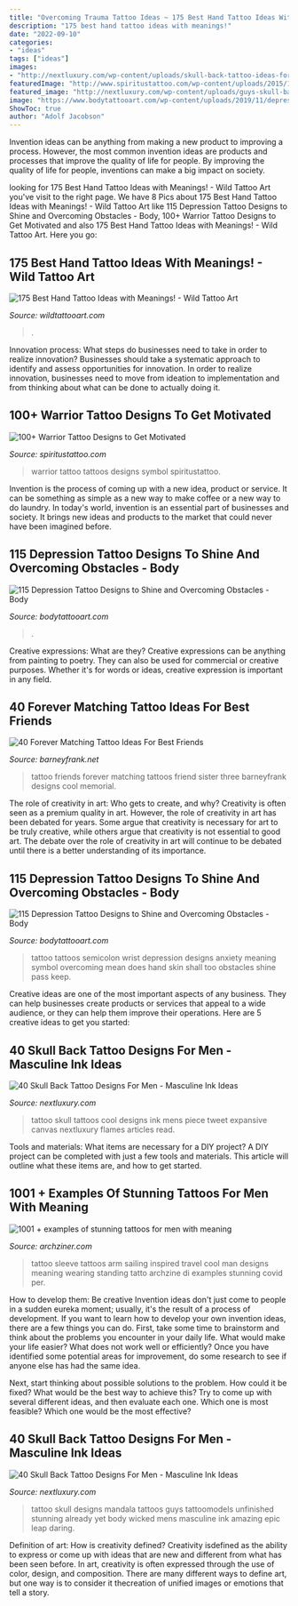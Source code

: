 ```yaml
---
title: "Overcoming Trauma Tattoo Ideas ~ 175 Best Hand Tattoo Ideas With Meanings!"
description: "175 best hand tattoo ideas with meanings!"
date: "2022-09-10"
categories:
- "ideas"
tags: ["ideas"]
images:
- "http://nextluxury.com/wp-content/uploads/skull-back-tattoo-ideas-for-males.jpg"
featuredImage: "http://www.spiritustattoo.com/wp-content/uploads/2015/12/warrior-tattoo-designs-33.jpg"
featured_image: "http://nextluxury.com/wp-content/uploads/guys-skull-back-tattoo-designs.jpg"
image: "https://www.bodytattooart.com/wp-content/uploads/2019/11/depression-tattoo-120.jpg"
ShowToc: true
author: "Adolf Jacobson"
---
```



Invention ideas can be anything from making a new product to improving a process. However, the most common invention ideas are products and processes that improve the quality of life for people. By improving the quality of life for people, inventions can make a big impact on society.

	

		
looking for 175 Best Hand Tattoo Ideas with Meanings! - Wild Tattoo Art you've visit to the right page. We have 8 Pics about 175 Best Hand Tattoo Ideas with Meanings! - Wild Tattoo Art like 115 Depression Tattoo Designs to Shine and Overcoming Obstacles - Body, 100+ Warrior Tattoo Designs to Get Motivated and also 175 Best Hand Tattoo Ideas with Meanings! - Wild Tattoo Art. Here you go:
		
    
## 175 Best Hand Tattoo Ideas With Meanings! - Wild Tattoo Art

<img loading=lazy src="https://www.wildtattooart.com/wp-content/uploads/2019/03/hand-tattoos-102-768x764.jpg" onerror="this.onerror=null;this.src='https://tse1.mm.bing.net/th?id=OIP.z-6wLbr66FLaxS4mk8RXvQHaHX&amp;pid=15.1';" alt="175 Best Hand Tattoo Ideas with Meanings! - Wild Tattoo Art">

_Source: wildtattooart.com_

>. 

	

Innovation process: What steps do businesses need to take in order to realize innovation?
Businesses should take a systematic approach to identify and assess opportunities for innovation. In order to realize innovation, businesses need to move from ideation to implementation and from thinking about what can be done to actually doing it.

    
## 100+ Warrior Tattoo Designs To Get Motivated

<img loading=lazy src="http://www.spiritustattoo.com/wp-content/uploads/2015/12/warrior-tattoo-designs-33.jpg" onerror="this.onerror=null;this.src='https://tse4.mm.bing.net/th?id=OIP.px8r1ld8ZzrdljauSj8gRgHaHa&amp;pid=15.1';" alt="100+ Warrior Tattoo Designs to Get Motivated">

_Source: spiritustattoo.com_

>warrior tattoo tattoos designs symbol spiritustattoo. 

	

Invention is the process of coming up with a new idea, product or service. It can be something as simple as a new way to make coffee or a new way to do laundry. In today's world, invention is an essential part of businesses and society. It brings new ideas and products to the market that could never have been imagined before.

    
## 115 Depression Tattoo Designs To Shine And Overcoming Obstacles - Body

<img loading=lazy src="https://www.bodytattooart.com/wp-content/uploads/2019/11/depression-tattoo-120.jpg" onerror="this.onerror=null;this.src='https://tse1.mm.bing.net/th?id=OIP.ArHSVYq_vMBwAkwn_Uzi2wHaJ4&amp;pid=15.1';" alt="115 Depression Tattoo Designs to Shine and Overcoming Obstacles - Body">

_Source: bodytattooart.com_

>. 

	

Creative expressions: What are they?
Creative expressions can be anything from painting to poetry. They can also be used for commercial or creative purposes. Whether it's for words or ideas, creative expression is important in any field.

    
## 40 Forever Matching Tattoo Ideas For Best Friends

<img loading=lazy src="http://www.barneyfrank.net/wp-content/uploads/2015/06/40-Forever-Matching-Tattoo-Ideas-For-Best-Friends-15.jpg" onerror="this.onerror=null;this.src='https://tse1.mm.bing.net/th?id=OIP.h9DSRMZCIgQqojXUqAoKrQHaJ6&amp;pid=15.1';" alt="40 Forever Matching Tattoo Ideas For Best Friends">

_Source: barneyfrank.net_

>tattoo friends forever matching tattoos friend sister three barneyfrank designs cool memorial. 

	

The role of creativity in art: Who gets to create, and why?
Creativity is often seen as a premium quality in art. However, the role of creativity in art has been debated for years. Some argue that creativity is necessary for art to be truly creative, while others argue that creativity is not essential to good art. The debate over the role of creativity in art will continue to be debated until there is a better understanding of its importance.

    
## 115 Depression Tattoo Designs To Shine And Overcoming Obstacles - Body

<img loading=lazy src="https://www.bodytattooart.com/wp-content/uploads/2019/11/depression-tattoo-12.jpg" onerror="this.onerror=null;this.src='https://tse2.mm.bing.net/th?id=OIP.IxejNIOTznysdJ0E4nqxkQAAAA&amp;pid=15.1';" alt="115 Depression Tattoo Designs to Shine and Overcoming Obstacles - Body">

_Source: bodytattooart.com_

>tattoo tattoos semicolon wrist depression designs anxiety meaning symbol overcoming mean does hand skin shall too obstacles shine pass keep. 

	

Creative ideas are one of the most important aspects of any business. They can help businesses create products or services that appeal to a wide audience, or they can help them improve their operations. Here are 5 creative ideas to get you started: 

    
## 40 Skull Back Tattoo Designs For Men - Masculine Ink Ideas

<img loading=lazy src="http://nextluxury.com/wp-content/uploads/skull-back-tattoo-ideas-for-males.jpg" onerror="this.onerror=null;this.src='https://tse3.mm.bing.net/th?id=OIP.VvsDP-H_PnXqCG2bLjWrswHaKF&amp;pid=15.1';" alt="40 Skull Back Tattoo Designs For Men - Masculine Ink Ideas">

_Source: nextluxury.com_

>tattoo skull tattoos cool designs ink mens piece tweet expansive canvas nextluxury flames articles read. 

	

Tools and materials: What items are necessary for a DIY project?
A DIY project can be completed with just a few tools and materials. This article will outline what these items are, and how to get started.

    
## 1001 + Examples Of Stunning Tattoos For Men With Meaning

<img loading=lazy src="https://archziner.com/wp-content/uploads/2019/03/large-arm-sleeve-tattoo-travel-inspired-sailing-cool-tattoos-for-guys-black-top.jpg" onerror="this.onerror=null;this.src='https://tse2.mm.bing.net/th?id=OIP.O8lKalo6Ux4eaqzKd5Ze-wHaJQ&amp;pid=15.1';" alt="1001 + examples of stunning tattoos for men with meaning">

_Source: archziner.com_

>tattoo sleeve tattoos arm sailing inspired travel cool man designs meaning wearing standing tatto archzine di examples stunning covid per. 

	

How to develop them: Be creative
Invention ideas don't just come to people in a sudden eureka moment; usually, it's the result of a process of development. If you want to learn how to develop your own invention ideas, there are a few things you can do. 
First, take some time to brainstorm and think about the problems you encounter in your daily life. What would make your life easier? What does not work well or efficiently? Once you have identified some potential areas for improvement, do some research to see if anyone else has had the same idea. 

Next, start thinking about possible solutions to the problem. How could it be fixed? What would be the best way to achieve this? Try to come up with several different ideas, and then evaluate each one. Which one is most feasible? Which one would be the most effective?

    
## 40 Skull Back Tattoo Designs For Men - Masculine Ink Ideas

<img loading=lazy src="http://nextluxury.com/wp-content/uploads/guys-skull-back-tattoo-designs.jpg" onerror="this.onerror=null;this.src='https://tse1.mm.bing.net/th?id=OIP.xJOy_TkDXh2kTSiWRB_soAHaHM&amp;pid=15.1';" alt="40 Skull Back Tattoo Designs For Men - Masculine Ink Ideas">

_Source: nextluxury.com_

>tattoo skull designs mandala tattoos guys tattoomodels unfinished stunning already yet body wicked mens masculine ink amazing epic leap daring. 

	

Definition of art: How is creativity defined?
Creativity isdefined as the ability to express or come up with ideas that are new and different from what has been seen before. In art, creativity is often expressed through the use of color, design, and composition. There are many different ways to define art, but one way is to consider it thecreation of unified images or emotions that tell a story.

